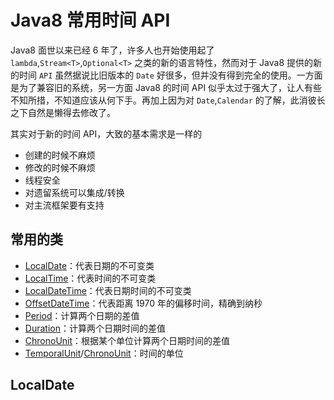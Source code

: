 # Java8 常用时间 API

Java8 面世以来已经 6 年了，许多人也开始使用起了 `lambda`,`Stream<T>`,`Optional<T>` 之类的新的语言特性，然而对于 Java8 提供的新的时间 `API` 虽然据说比旧版本的 `Date` 好很多，但并没有得到完全的使用。一方面是为了兼容旧的系统，另一方面 Java8 的时间 API 似乎太过于强大了，让人有些不知所措，不知道应该从何下手。再加上因为对 `Date`,`Calendar` 的了解，此消彼长之下自然是懒得去修改了。

其实对于新的时间 API，大致的基本需求是一样的

- 创建的时候不麻烦
- 修改的时候不麻烦
- 线程安全
- 对遗留系统可以集成/转换
- 对主流框架要有支持

## 常用的类

- [LocalDate](#LocalDate)：代表日期的不可变类
- [LocalTime](#LocalTime)：代表时间的不可变类
- [LocalDateTime](#LocalDateTime)：代表日期时间的不可变类
- [OffsetDateTime](#OffsetDateTime)：代表距离 1970 年的偏移时间，精确到纳秒
- [Period](#Period)：计算两个日期的差值
- [Duration](#Duration)：计算两个日期时间的差值
- [ChronoUnit](#ChronoUnit)：根据某个单位计算两个日期时间的差值
- [TemporalUnit](#TemporalUnit)/[ChronoUnit](#ChronoUnit)：时间的单位

## LocalDate
